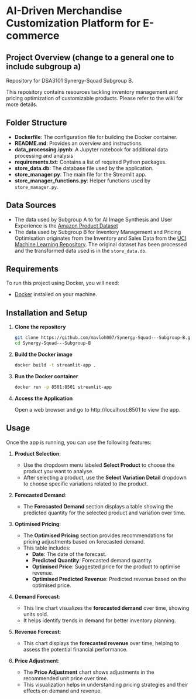 # AI-Driven Merchandise Customization Platform for E-commerce

## Project Overview (change to a general one to include subgroup a)
Repository for DSA3101 Synergy-Squad Subgroup B. 

This repository contains resources tackling inventory management and pricing optimization of customizable products. Please refer to the wiki for more details.

## Folder Structure

- **Dockerfile**: The configuration file for building the Docker container.
- **README.md**: Provides an overview and instructions.
- **data_processing.ipynb**: A Jupyter notebook for additional data processing and analysis
- **requirements.txt**: Contains a list of required Python packages.
- **store_data.db**: The database file used by the application.
- **store_manager.py**: The main file for the Streamlit app.
- **store_manager_functions.py**: Helper functions used by `store_manager.py`.

## Data Sources
- The data used by Subgroup A to for AI Image Synthesis and User Experience is the [Amazon Product Dataset](https://jmcauley.ucsd.edu/data/amazon/)
- The data used by Subgroup B for Inventory Management and Pricing Optimisation originates from the Inventory and Sales Data from the [UCI Machine Learning Repository](https://archive.ics.uci.edu/ml/datasets/Online+Retail+II). The original dataset has been processed and the transformed data used is in the `store_data.db`.

## Requirements

To run this project using Docker, you will need:
- [Docker](https://www.docker.com/products/docker-desktop) installed on your machine.

## Installation and Setup
1. **Clone the repository**
   ```sh
   git clone https://github.com/mavloh007/Synergy-Squad---Subgroup-B.git
   cd Synergy-Squad---Subgroup-B
   ```
2. **Build the Docker image**
   ```sh
   docker build -t streamlit-app .
   ```
3. **Run the Docker container**
   ```sh
   docker run -p 8501:8501 streamlit-app
   ```
4. **Access the Application**

   Open a web browser and go to http://localhost:8501 to view the app.

## Usage
Once the app is running, you can use the following features:

1. **Product Selection**:
   - Use the dropdown menu labeled **Select Product** to choose the product you want to analyse.
   - After selecting a product, use the **Select Variation Detail** dropdown to choose specific variations related to the product.

3. **Forecasted Demand**:
   - The **Forecasted Demand** section displays a table showing the predicted quantity for the selected product and variation over time.

4. **Optimised Pricing**:
   - The **Optimised Pricing** section provides recommendations for pricing adjustments based on forecasted demand.
   - This table includes:
     - **Date**: The date of the forecast.
     - **Predicted Quantity**: Forecasted demand quantity.
     - **Optimised Price**: Suggested price for the product to optimise revenue.
     - **Optimised Predicted Revenue**: Predicted revenue based on the optimised price.

5. **Demand Forecast**:
   - This line chart visualizes the **forecasted demand** over time, showing units sold.
   - It helps identify trends in demand for better inventory planning.

6. **Revenue Forecast**:
   - This chart displays the **forecasted revenue** over time, helping to assess the potential financial performance.

7. **Price Adjustment**:
   - The **Price Adjustment** chart shows adjustments in the recommended unit price over time.
   - This visualization helps in understanding pricing strategies and their effects on demand and revenue.
